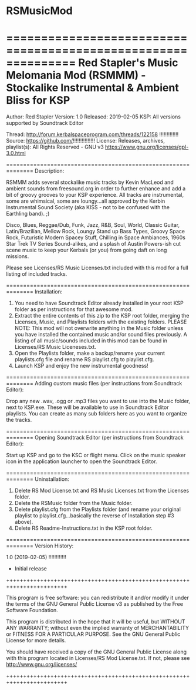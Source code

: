 # RSMusicMod



==============================================================
Red Stapler's Music Melomania Mod (RSMMM) - Stockalike Instrumental & Ambient Bliss for KSP
==============================================================
 Author:    Red Stapler
 Version:   1.0
 Released:  2019-02-05
 KSP:       All versions supported by Soundtrack Editor
 
   Thread:    http://forum.kerbalspaceprogram.com/threads/122158 !!!!!!!!!!!!!
   Source:    https://github.com/!!!!!!!!!!!!!!!
   License:   Releases, archives, playlist(s): All Rights Reserved - GNU v3 https://www.gnu.org/licenses/gpl-3.0.html
   
==============================================================
Description: 

RSMMM adds several stockalike music tracks by Kevin MacLeod and ambient sounds from freesound.org in order to further enhance and add a bit of groovy grooves to your KSP experience. All tracks are instrumental, some are whimsical, some are loungy...all approved by the Kerbin Instrumental Sound Society (aka KISS - not to be confused with the Earthling band). ;)
   
Disco, Blues, Reggae/Dub, Funk, Jazz, R&B, Soul, World, Classic Guitar, Latin/Brazilian, Mellow Rock, Loungy Stand up Bass Types, Groovy Space Rock, Futuristic Modern Spacey Stuff, Chilling in Space Ambiances, 1960s Star Trek TV Series Sound-alikes, and a splash of Austin Powers-ish cut scene music to keep your Kerbals (or you) from going daft on long missions.

Please see Licenses/RS Music Licenses.txt included with this mod for a full listing of included tracks.

==============================================================
Installation:

1. You need to have Soundtrack Editor already installed in your root KSP folder as per instructions for that awesome mod.
2. Extract the entire contents of this zip to the KSP root folder, merging the Licenses, Music, and Playlists folders with the existing folders. PLEASE NOTE: This mod will not overwrite anything in the Music folder unless you have installed the contained music and/or sound files previously.  A listing of all music/sounds included in this mod can be found in Licenses/RS Music Liceneses.txt.
3. Open the Playlists folder, make a backup/rename your current playlists.cfg file and rename RS playlist.cfg to playlist.cfg.
4. Launch KSP and enjoy the new instrumental goodness!

==============================================================
Adding custom music files (per instructions from Soundtrack Editor):

Drop any new .wav, .ogg or .mp3 files you want to use into the Music folder, next to KSP.exe. These will be available to use in Soundtrack Editor playlists. You can create as many sub folders here as you want to organize the tracks.

==============================================================
Opening Soundtrack Editor (per instructions from Soundtrack Editor):

Start up KSP and go to the KSC or flight menu. Click on the music speaker icon in the application launcher to open the Soundtrack Editor.

==============================================================
Uninstallation:

1. Delete RS Mod License.txt and RS Music Licenses.txt from the Licenses folder.
2. Delete the RSMusic folder from the Music folder.
3. Delete playlist.cfg from the Playlists folder (and rename your original playlist to playlist.cfg...basically the reverse of Installation step #3 above). 
4. Delete RS Readme-Instructions.txt in the KSP root folder.

==============================================================
Version History:

1.0 (2019-02-05) !!!!!!!!!!!!
- Initial release





++++++++++++++++++++++++++++++++++++++++++++++++++++++++++++++++++++++++

This program is free software: you can redistribute it and/or modify
it under the terms of the GNU General Public License v3 as published by
the Free Software Foundation.
 
This program is distributed in the hope that it will be useful,
but WITHOUT ANY WARRANTY; without even the implied warranty of
MERCHANTABILITY or FITNESS FOR A PARTICULAR PURPOSE.  See the
GNU General Public License for more details.
 
You should have received a copy of the GNU General Public License
along with this program located in Licenses/RS Mod License.txt. 
If not, please see http://www.gnu.org/licenses/ 

++++++++++++++++++++++++++++++++++++++++++++++++++++++++++++++++++++++++
